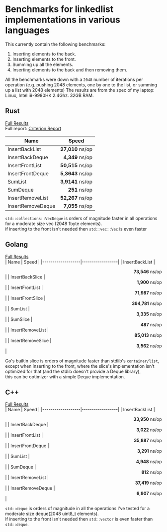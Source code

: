 # Benchmarks for linkedlist implementations in various languages

This currently contain the following benchmarks:
1. Inserting elements to the back.
2. Inserting elements to the front.
3. Summing up all the elements.
4. Inserting elements to the back and then removing them.

All the benchmarks were down with a `2048` number of iterations per operation (e.g. pushing 2048 elements, one by one to the list, or summing up a list with 2048 elements)
The results are from the spec of my laptop: Linux, Intel i9-9980HK 2.4Ghz. 32GB RAM.


## Rust
[Full Results](rust/results) <br/>
Full report: [Criterion Report](https://htmlpreview.github.io/?https://github.com/elichai/bench_linkedlist/blob/master/rust/target/criterion/report/index.html)

| Name              | Speed            |
|-------------------|------------------|
| InsertBackList    |<div align="right">**27,010** ns/op</div>|
| InsertBackDeque   |<div align="right">**4,349** ns/op</div> |
| InsertFrontList   |<div align="right">**50,515** ns/op</div>|
| InsertFrontDeque  |<div align="right">**5,3643** ns/op</div>|
| SumList           |<div align="right">**3,9141** ns/op</div>|
| SumDeque          |<div align="right">**251** ns/op</div>   |
| InsertRemoveList  |<div align="right">**52,267** ns/op</div>|
| InsertRemoveDeque |<div align="right">**7,055** ns/op</div> |

`std::collections::VecDeque` is orders of magnitude faster in all operations for a moderate size vec (2048 1byte elements).<br/>
if inserting to the front isn't needed then `std::vec::Vec` is even faster

## Golang
[Full Results](go/results) <br/>
| Name              | Speed            |
|-------------------|------------------|
| InsertBackList    |<div align="right">**73,546** ns/op</div> |
| InsertBackSlice   |<div align="right">**1,900** ns/op</div>  |
| InsertFrontList   |<div align="right">**71,987** ns/op</div> |
| InsertFrontSlice  |<div align="right">**394,781** ns/op</div>|
| SumList           |<div align="right">**3,335** ns/op</div>  |
| SumSlice          |<div align="right">**487** ns/op</div>    |
| InsertRemoveList  |<div align="right">**85,013** ns/op</div> |
| InsertRemoveSlice |<div align="right">**3,562** ns/op</div>  |


Go's builtin slice is orders of magnitude faster than stdlib's `container/list`, except when inserting to the front, where the slice's implementation isn't optimized for that (and the stdlib doesn't provide a Deque library),  <br/>
this can be optimizer with a simple Deque implementation.

## C++
[Full Results](cpp/results) <br/>
| Name              | Speed            |
|-------------------|------------------|
| InsertBackList    |<div align="right">**33,950** ns/op</div> |
| InsertBackDeque   |<div align="right">**3,022** ns/op</div>  |
| InsertFrontList   |<div align="right">**35,887** ns/op</div> |
| InsertFrontDeque  |<div align="right">**3,291** ns/op</div>  |
| SumList           |<div align="right">**4,948** ns/op</div>  |
| SumDeque          |<div align="right">**812** ns/op</div>    |
| InsertRemoveList  |<div align="right">**37,419** ns/op</div> |
| InsertRemoveDeque |<div align="right">**6,907** ns/op</div>  |

`std::deque` is orders of magnitude in all the operations I've tested for a moderate size deque(2048 uint8_t elements). <br/>
If inserting to the front isn't needed then `std::vector` is even faster than `std::deque`.